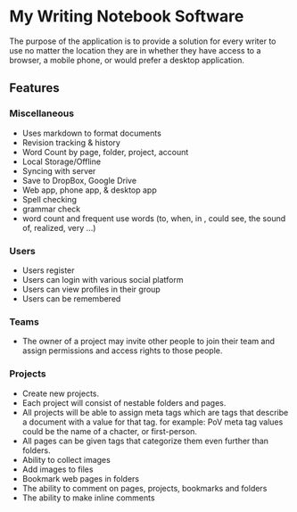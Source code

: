 # My Writing Notebook Software

The purpose of the application is to provide a solution for every writer to use no matter the location they are in whether they have access to a browser, a mobile phone, or would prefer a desktop application.  

## Features

### Miscellaneous 
* Uses markdown to format documents
* Revision tracking & history
* Word Count by page, folder, project, account
* Local Storage/Offline
* Syncing with server
* Save to DropBox, Google Drive
* Web app, phone app, & desktop app
* Spell checking
* grammar check
* word count and frequent use words (to, when, in <emotion>, could see, the sound of, realized, very ...)

### Users
* Users register 
* Users can login with various social platform
* Users can view profiles in their group
* Users can be remembered

### Teams
* The owner of a project may invite other people to join their team and assign permissions and access rights to those people.

### Projects 
* Create new projects.  
* Each project will consist of nestable folders and pages.  
* All projects will be able to assign meta tags which are tags that describe a document with a value for that tag.  for example:  PoV meta tag values could be the name of a chacter, or first-person.
* All pages can be given tags that categorize them even further than folders.
* Ability to collect images
* Add images to files
* Bookmark web pages in folders
* The ability to comment on pages, projects, bookmarks and folders
* The ability to make inline comments








